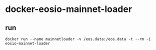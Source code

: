 # docker-eosio-mainnet-loader


## run
```
docker run --name mainnetloader -v /eos.data:/eos.data -t --rm -i eosio-mainnet-loader
```